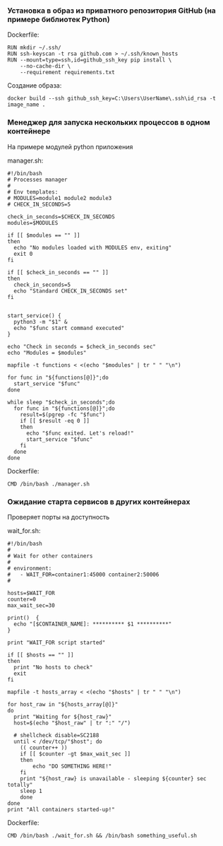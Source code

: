 ### Установка в образ из приватного репозитория GitHub (на примере библиотек Python)
Dockerfile:
```
RUN mkdir ~/.ssh/
RUN ssh-keyscan -t rsa github.com > ~/.ssh/known_hosts
RUN --mount=type=ssh,id=github_ssh_key pip install \
    --no-cache-dir \
    --requirement requirements.txt
```
Создание образа:
```
docker build --ssh github_ssh_key=C:\Users\UserName\.ssh\id_rsa -t image_name .
```
### Менеджер для запуска нескольких процессов в одном контейнере
На примере модулей python приложения

manager.sh:
```
#!/bin/bash
# Processes manager
#
# Env templates:
# MODULES=module1 module2 module3
# CHECK_IN_SECONDS=5

check_in_seconds=$CHECK_IN_SECONDS
modules=$MODULES

if [[ $modules == "" ]]
then
  echo "No modules loaded with MODULES env, exiting"
  exit 0
fi

if [[ $check_in_seconds == "" ]]
then
  check_in_seconds=5
  echo "Standard CHECK_IN_SECONDS set"
fi


start_service() {
  python3 -m "$1" &
  echo "$func start command executed"
}

echo "Check in seconds = $check_in_seconds sec"
echo "Modules = $modules"

mapfile -t functions < <(echo "$modules" | tr " " "\n")

for func in "${functions[@]}";do
  start_service "$func"
done

while sleep "$check_in_seconds";do
  for func in "${functions[@]}";do
    result=$(pgrep -fc "$func")
    if [[ $result -eq 0 ]]
    then
      echo "$func exited. Let's reload!"
      start_service "$func"
    fi
  done
done
```
Dockerfile:
```
CMD /bin/bash ./manager.sh
```
### Ожидание старта сервисов в других контейнерах
Проверяет порты на доступность

wait_for.sh:
```
#!/bin/bash
#
# Wait for other containers
#
# environment:
#   - WAIT_FOR=container1:45000 container2:50006
#

hosts=$WAIT_FOR
counter=0
max_wait_sec=30

print()  {
  echo "[$CONTAINER_NAME]: ********** $1 **********"
}

print "WAIT_FOR script started"

if [[ $hosts == "" ]]
then
  print "No hosts to check"
  exit
fi

mapfile -t hosts_array < <(echo "$hosts" | tr " " "\n")

for host_raw in "${hosts_array[@]}"
do
  print "Waiting for ${host_raw}"
  host=$(echo "$host_raw" | tr ":" "/")

  # shellcheck disable=SC2188
  until < /dev/tcp/"$host"; do
    (( counter++ ))
    if [[ $counter -gt $max_wait_sec ]]
    then
        echo "DO SOMETHING HERE!"
    fi
    print "${host_raw} is unavailable - sleeping ${counter} sec totally"
    sleep 1
    done
done
print "All containers started-up!"
```

Dockerfile:
```
CMD /bin/bash ./wait_for.sh && /bin/bash something_useful.sh
```
